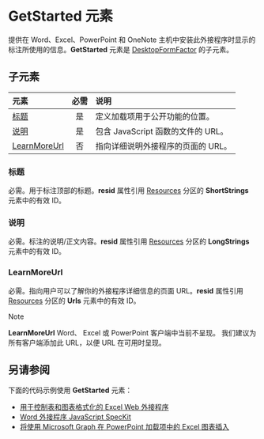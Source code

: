 # <a name="getstarted-element"></a>GetStarted 元素

提供在 Word、Excel、PowerPoint 和 OneNote 主机中安装此外接程序时显示的标注所使用的信息。**GetStarted** 元素是 [DesktopFormFactor](desktopformfactor.md) 的子元素。

## <a name="child-elements"></a>子元素

| 元素                       | 必需 | 说明                                        |
|:------------------------------|:--------:|:---------------------------------------------------|
| [标题](#title)               | 是      | 定义加载项用于公开功能的位置。     |
| [说明](#description)   | 是      | 包含 JavaScript 函数的文件的 URL。|
| [LearnMoreUrl](#learnmoreurl) | 否       | 指向详细说明外接程序的页面的 URL。   |

### <a name="title"></a>标题 

必需。用于标注顶部的标题。**resid** 属性引用 [Resources](resources.md) 分区的 **ShortStrings** 元素中的有效 ID。

### <a name="description"></a>说明

必需。标注的说明/正文内容。**resid** 属性引用 [Resources](resources.md) 分区的 **LongStrings** 元素中的有效 ID。

### <a name="learnmoreurl"></a>LearnMoreUrl

必需。指向用户可以了解你的外接程序详细信息的页面 URL。**resid** 属性引用 [Resources](resources.md) 分区的 **Urls** 元素中的有效 ID。

> [!NOTE]
> **LearnMoreUrl** Word、 Excel 或 PowerPoint 客户端中当前不呈现。 我们建议为所有客户端添加此 URL，以便 URL 在可用时呈现。 

## <a name="see-also"></a>另请参阅

下面的代码示例使用 **GetStarted** 元素：

* [用于控制表和图表格式化的 Excel Web 外接程序](https://github.com/OfficeDev/Excel-Add-in-JavaScript-SalesTracker)
* [Word 外接程序 JavaScript SpecKit](https://github.com/OfficeDev/Word-Add-in-JS-SpecKit)
* [将使用 Microsoft Graph 在 PowerPoint 加载项中的 Excel 图表插入](https://github.com/OfficeDev/PowerPoint-Add-in-Microsoft-Graph-ASPNET-InsertChart)
